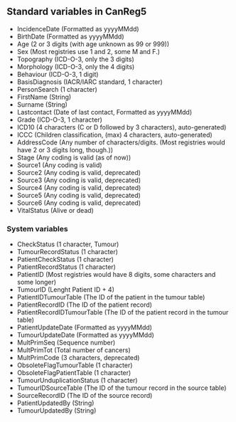 ## Standard variables in CanReg5

- IncidenceDate (Formatted as yyyyMMdd)
- BirthDate (Formatted as yyyyMMdd)
- Age (2 or 3 digits (with age unknown as 99 or 999))
- Sex (Most registries use 1 and 2, some M and F.)
- Topography (ICD-O-3, only the 3 digits)
- Morphology (ICD-O-3, only the 4 digits)
- Behaviour (ICD-O-3, 1 digit)
- BasisDiagnosis (IACR/IARC standard, 1 character)
- PersonSearch (1 character)
- FirstName (String)
- Surname (String)
- Lastcontact (Date of last contact, Formatted as yyyyMMdd)
- Grade (ICD-O-3, 1 character)
- ICD10 (4 characters (C or D followed by 3 characters), auto-generated)
- ICCC (Children classification, (max) 4 characters, auto-generated)
- AddressCode (Any number of characters/digits. (Most registries would have 2 or 3 digits long, though.))
- Stage (Any coding is valid (as of now))
- Source1 (Any coding is valid)
- Source2 (Any coding is valid, deprecated)
- Source3 (Any coding is valid, deprecated)
- Source4 (Any coding is valid, deprecated)
- Source5 (Any coding is valid, deprecated)
- Source6 (Any coding is valid, deprecated)
- VitalStatus (Alive or dead)

### System variables

- CheckStatus (1 character, Tumour)
- TumourRecordStatus (1 character)
- PatientCheckStatus (1 character)
- PatientRecordStatus (1 character)
- PatientID (Most registries would have 8 digits, some characters and some longer)
- TumourID (Lenght Patient ID + 4)
- PatientIDTumourTable (The ID of the patient in the tumour table)
- PatientRecordID (The ID of the patient record)
- PatientRecordIDTumourTable (The ID of the patient record in the tumour table)
- PatientUpdateDate (Formatted as yyyyMMdd)
- TumourUpdateDate (Formatted as yyyyMMdd)
- MultPrimSeq (Sequence number)
- MultPrimTot (Total number of cancers)
- MultPrimCode (3 characters, deprecated)
- ObsoleteFlagTumourTable (1 character)
- ObsoleteFlagPatientTable (1 character)
- TumourUnduplicationStatus (1 character)
- TumourIDSourceTable (The ID of the tumour record in the source table)
- SourceRecordID (The ID of the source record)
- PatientUpdatedBy (String)
- TumourUpdatedBy (String)